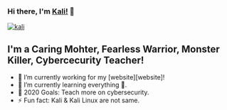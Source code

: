 ### Hi there, I'm [Kali!](https://www.kalilinux.in) 👋
[<img src="https://raw.githubusercontent.com/jaykali/jaykali/master/kali.gif" alt="kali" title="kaliLinux"/>](https://www.kalilinux.in/)
## I'm a Caring Mohter, Fearless Warrior, Monster Killer, Cybercecurity Teacher!
- 🔭 I’m currently working for my [website][website]!
- 🌱 I’m currently learning everything 🤣.
- 🥅 2020 Goals: Teach more on cybersecurity.
- ⚡ Fun fact: Kali & Kali Linux are not same.

